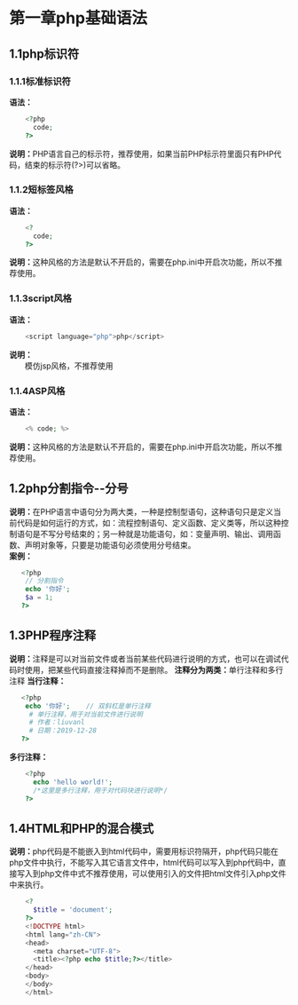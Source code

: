 # 第一章php基础语法
## 1.1php标识符
### 1.1.1标准标识符
<b>语法：</b>
```php
    <?php 
      code;
    ?>
```
<b>说明：</b>PHP语言自己的标示符，推荐使用，如果当前PHP标示符里面只有PHP代码，结束的标示符(?>)可以省略。
### 1.1.2短标签风格
<b>语法：</b>
```php
    <? 
      code;
    ?>
```
<b>说明：</b>这种风格的方法是默认不开启的，需要在php.ini中开启次功能，所以不推荐使用。
### 1.1.3script风格
<b>语法：</b>
```php
    <script language="php">php</script>
```
<b>说明：</b><br>
&emsp;&emsp;模仿jsp风格，不推荐使用
### 1.1.4ASP风格
<b>语法：</b>
```php
    <% code; %>
```
<b>说明：</b>这种风格的方法是默认不开启的，需要在php.ini中开启次功能，所以不推荐使用。
## 1.2php分割指令--分号
<b>说明：</b>在PHP语言中语句分为两大类，一种是控制型语句，这种语句只是定义当前代码是如何运行的方式，如：流程控制语句、定义函数、定义类等，所以这种控制语句是不写分号结束的；另一种就是功能语句，如：变量声明、输出、调用函数、声明对象等，只要是功能语句必须使用分号结束。  
<b>案例：</b>
```php
   <?php
    // 分割指令
    echo '你好';
    $a = 1;
   ?>
```
## 1.3PHP程序注释
<b>说明：</b>注释是可以对当前文件或者当前某些代码进行说明的方式，也可以在调试代码时使用，把某些代码直接注释掉而不是删除。
<b>注释分为两类：</b>单行注释和多行注释
<b>当行注释：</b>
```php
   <?php
    echo '你好';    // 双斜杠是单行注释
     # 单行注释，用于对当前文件进行说明
     # 作者：liuvanl
     # 日期：2019-12-28
   ?>
```
<b>多行注释：</b>
```php
    <?php
      echo 'hello world!';
      /*这里是多行注释，用于对代码块进行说明*/
    ?>
```
## 1.4HTML和PHP的混合模式
<b>说明：</b>php代码是不能嵌入到html代码中，需要用标识符隔开，php代码只能在php文件中执行，不能写入其它语言文件中，html代码可以写入到php代码中，直接写入到php文件中式不推荐使用，可以使用引入的文件把html文件引入php文件中来执行。
```php
    <?
      $title = 'document';    
    ?>
    <!DOCTYPE html>
    <html lang="zh-CN">
    <head>
      <meta charset="UTF-8">
      <title><?php echo $title;?></title>
    </head>
    <body>
    </body>
    </html>
```

